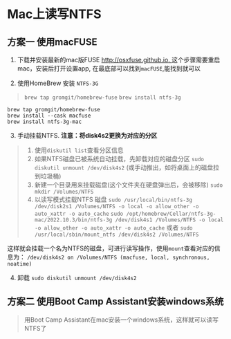 # Mac上读写NTFS


## 方案一 使用macFUSE
1. 下载并安装最新的mac版FUSE [http://osxfuse.github.io. ](http://osxfuse.github.io)
这个步骤需要重启mac，安装后打开设置app, 在最底部可以找到`macFUSE`,能找到就可以

2. 使用HomeBrew 安装 `NTFS-3G`
>`brew tap gromgit/homebrew-fuse`
`brew install ntfs-3g`

```
brew tap gromgit/homebrew-fuse
brew install --cask macfuse
brew install ntfs-3g-mac 
```

3. 手动挂载NTFS. **注意：将disk4s2更换为对应的分区**
> 1. 使用`diskutil list`查看分区信息
> 2. 如果NTFS磁盘已被系统自动挂载，先卸载对应的磁盘分区
> `sudo diskutil unmount /dev/disk4s2`	(或手动推出，如将桌面上的磁盘拉到垃圾桶)
> 3. 新建一个目录用来挂载磁盘(这个文件夹在硬盘弹出后，会被移除)
> `sudo mkdir /Volumes/NTFS`
> 4. 以读写模式挂载NTFS 磁盘
> `sudo /usr/local/bin/ntfs-3g /dev/disk2s1 /Volumes/NTFS -o local -o allow_other -o auto_xattr -o auto_cache`
> `sudo /opt/homebrew/Cellar/ntfs-3g-mac/2022.10.3/bin/ntfs-3g /dev/disk4s1 /Volumes/NTFS -o local -o allow_other -o auto_xattr -o auto_cache`
> 或者 `sudo /usr/local/sbin/mount_ntfs /dev/disk4s2 /Volumes/NTFS`

这样就会挂载一个名为NTFS的磁盘，可进行读写操作，使用`mount`查看对应的信息为：
`/dev/disk4s2 on /Volumes/NTFS (macfuse, local, synchronous, noatime)`

4. 卸载
`sudo diskutil unmount /dev/disk4s2`

## 方案二 使用Boot Camp Assistant安装windows系统
> 用Boot Camp Assistant在mac安装一个windows系统，这样就可以读写NTFS了